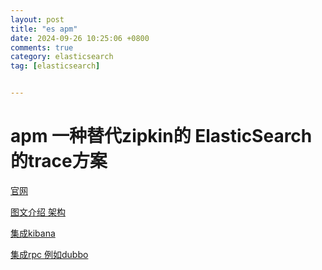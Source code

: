 ```yaml
---
layout: post
title: "es apm"
date: 2024-09-26 10:25:06 +0800
comments: true
category: elasticsearch
tag: [elasticsearch]


---
```


# apm 一种替代zipkin的 ElasticSearch的trace方案

[官网](https://www.elastic.co/guide/en/observability/current/apm-distributed-tracing.html)

[图文介绍 架构](https://cloud.tencent.com/developer/article/2111903)

[集成kibana](https://blog.csdn.net/wolfjson/article/details/118066629)

[集成rpc 例如dubbo](https://juejin.cn/post/6844904046654914567)



